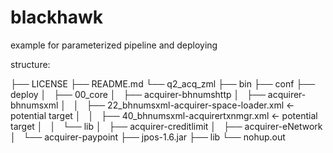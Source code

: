 # blackhawk
example for parameterized pipeline and deploying

structure:

├── LICENSE
├── README.md
└── q2_acq_zml
    ├── bin
    ├── conf
    ├── deploy
    │   ├── 00_core
    │   ├── acquirer-bhnumshttp
    │   ├── acquirer-bhnumsxml
    │   │   ├── 22_bhnumsxml-acquirer-space-loader.xml <- potential target
    │   │   ├── 40_bhnumsxml-acquirertxnmgr.xml <- potential target
    │   │   └── lib
    │   ├── acquirer-creditlimit
    │   ├── acquirer-eNetwork
    │   └── acquirer-paypoint
    ├── jpos-1.6.jar
    ├── lib
    └── nohup.out
